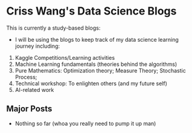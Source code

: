 # Criss Wang's Data Science Blogs

This is currently a study-based blogs:
- I will be using the blogs to keep track of my data science learning journey including:
1. Kaggle Competitions/Learning activities
2. Machine Learning fundamentals (theories behind the algorithms)
3. Pure Mathematics: Optimization theory; Measure Theory; Stochastic Process;
4. Technical workshop: To enlighten others (and my future self)
5. AI-related work


## Major Posts

- Nothing so far (whoa you really need to pump it up man)
